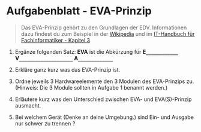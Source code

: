 # Aufgabenblatt - EVA-Prinzip

> Das EVA-Prinzip gehört zu den Grundlagen der EDV. Informationen dazu findest du zum Beispiel in der [Wikipedia](https://de.wikipedia.org/wiki/EVA-Prinzip) und im [IT-Handbuch für Fachinformatiker - Kapitel 3](http://openbook.rheinwerk-verlag.de/it_handbuch/03_001.html)

1. Ergänze folgenden Satz: **EVA** ist die Abkürzung für **E`____________` V`____________________` A`_____________`**

2. Erkläre ganz kurz was das EVA-Prinzip ist.

3. Ordne jeweils 3 Hardwareelemente den 3 Modulen des EVA-Prinzips zu. (Hinweis: Die 3 Module sollten in Aufgabe 1 benannt werden.)

4. Erläutere kurz was den Unterschied zwischen EVA- und EVA(S)-Prinzip ausmacht.

5. Bei welchem Gerät (Denke an deine Umgebung.) sind Ein- und Ausgabe nur schwer zu trennen ?


